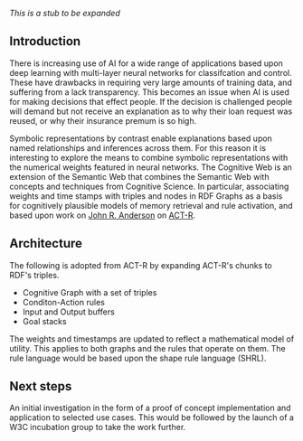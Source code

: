 *This is a stub to be expanded*

## Introduction

There is increasing use of AI for a wide range of applications based upon deep learning with multi-layer neural networks for classifcation and control. These have drawbacks in requiring very large amounts of training data, and suffering from a lack transparency. This becomes an issue when AI is used for making decisions that effect people. If the decision is challenged people will demand but not receive an explanation as to why their loan request was reused, or why their insurance premum is so high. 

Symbolic representations by contrast enable explanations based upon named relationships and inferences across them. For this reason it is interesting to explore the means to combine symbolic representations with the numerical weights featured in neural networks. The Cognitive Web is an extension of the Semantic Web that combines the Semantic Web with concepts and techniques from Cognitive Science. In particular, associating weights and time stamps with triples and nodes in RDF Graphs as a basis for cognitively plausible models of memory retrieval and rule activation, and based upon work on [John R. Anderson](http://act-r.psy.cmu.edu/peoplepages/ja/) on [ACT-R](http://act-r.psy.cmu.edu/).

## Architecture

The following is adopted from ACT-R by expanding ACT-R's chunks to RDF's triples.

* Cognitive Graph with a set of triples
* Conditon-Action rules
* Input and Output buffers
* Goal stacks

The weights and timestamps are updated to reflect a mathematical model of utility. This applies to both graphs and the rules that operate on them. The rule language would be based upon the shape rule language (SHRL).

## Next steps

An initial investigation in the form of a proof of concept implementation and application to selected use cases. This would be followed by the launch of a W3C incubation group to take the work further.
